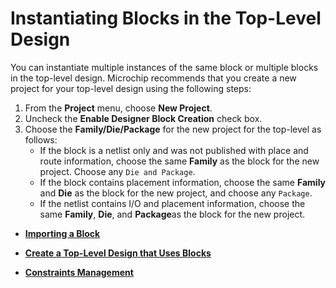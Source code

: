 # Instantiating Blocks in the Top-Level Design

You can instantiate multiple instances of the same block or multiple blocks in the top-level design. Microchip recommends that you create a new project for your top-level design using the following steps:

1.  From the **Project** menu, choose **New Project**.
2.  Uncheck the **Enable Designer Block Creation** check box.
3.  Choose the **Family/Die/Package** for the new project for the top-level as follows:
    -   If the block is a netlist only and was not published with place and route information, choose the same **Family** as the block for the new project. Choose any `Die and Package`.
    -   If the block contains placement information, choose the same **Family** and **Die** as the block for the new project, and choose any `Package`.
    -   If the netlist contains I/O and placement information, choose the same **Family**, **Die**, and **Package**as the block for the new project.

-   **[Importing a Block](GUID-DCF08670-67C8-4E72-8F03-DFA6B078474C.md)**  

-   **[Create a Top-Level Design that Uses Blocks](GUID-98F7B6C7-EB62-4C31-93FD-A5226ACB1C5E.md)**  

-   **[Constraints Management](GUID-7AE9D5C7-A4FC-4632-A836-1E073B6E145F.md)**  


